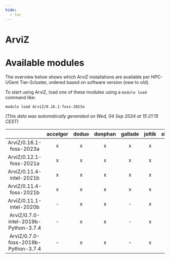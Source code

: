 ```yaml
---
hide:
  - toc
---
```


ArviZ
=====

# Available modules


The overview below shows which ArviZ installations are available per HPC-UGent Tier-2cluster, ordered based on software version (new to old).

To start using ArviZ, load one of these modules using a `module load` command like:

```shell
module load ArviZ/0.16.1-foss-2023a
```

*(This data was automatically generated on Wed, 04 Sep 2024 at 15:21:15 CEST)*  

| |accelgor|doduo|donphan|gallade|joltik|shinx|skitty|
| :---: | :---: | :---: | :---: | :---: | :---: | :---: | :---: |
|ArviZ/0.16.1-foss-2023a|x|x|x|x|x|x|x|
|ArviZ/0.12.1-foss-2021a|x|x|x|x|x|-|x|
|ArviZ/0.11.4-intel-2021b|x|x|x|x|x|-|x|
|ArviZ/0.11.4-foss-2021b|x|x|x|x|x|-|x|
|ArviZ/0.11.1-intel-2020b|-|x|x|-|x|-|x|
|ArviZ/0.7.0-intel-2019b-Python-3.7.4|-|x|x|-|x|-|x|
|ArviZ/0.7.0-foss-2019b-Python-3.7.4|-|x|x|-|x|-|x|
